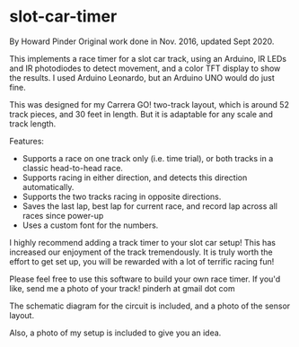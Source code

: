 # slot-car-timer
By Howard Pinder     Original work done in Nov. 2016, updated Sept 2020.
 
This implements a race timer for a slot car track, using an Arduino, IR LEDs and IR photodiodes to detect movement, and
 a color TFT display to show the results. I used Arduino Leonardo, but an Arduino UNO would do just fine.

This was designed for my Carrera GO! two-track layout, which is around 52 track pieces, and 30 feet in length.
  But it is adaptable for any scale and track length.

Features:
* Supports a race on one track only (i.e. time trial), or both tracks in a classic head-to-head race.
* Supports racing in either direction, and detects this direction automatically. 
* Supports the two tracks racing in opposite directions.
* Saves the last lap, best lap for current race, and record lap across all races since power-up
* Uses a custom font for the numbers.

I highly recommend adding a track timer to your slot car setup!
This has increased our enjoyment of the track tremendously. 
It is truly worth the effort to get set up, you will be rewarded with a lot of terrific racing fun!
 
Please feel free to use this software to build your own race timer.
If you'd like, send me a photo of your track!  pinderh at gmail dot com

The schematic diagram for the circuit is included, and a photo of the sensor layout.

Also, a photo of my setup is included to give you an idea.
